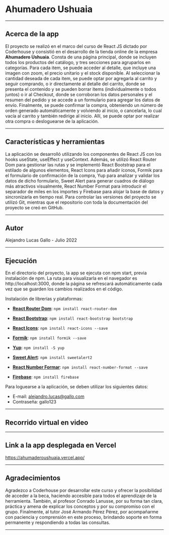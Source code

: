 # Ahumadero Ushuaia

---

## Acerca de la app

El proyecto se realizó en el marco del curso de React JS dictado por Coderhouse y consistió en el desarrollo de la tienda online de la empresa **Ahumadero Ushuaia**. Consta de una página principal, donde se incluyen todos los productos del catálogo, y tres secciones para agruparlos en categorías. Para cada item, se puede acceder al detalle, que incluye una imagen con zoom, el precio unitario y el stock disponible. Al seleccionar la cantidad deseada de cada item, se puede optar por agregarla al carrito y seguir comprando, o ir directamente al detalle del carrito, donde se presenta el contenido y se pueden borrar items (individualmente o todos juntos) o ir al Checkout, donde se corroboran los datos personales y el resumen del pedido y se accede a un formulario para agregar los datos de envío. Finalmente, se puede confirmar la compra, obteniendo un número de orden generado automáticamente y volviendo al inicio, o cancelarla, lo cual vacía al carrito y también redirige al inicio. Allí, se puede optar por realizar otra compra o desloguearse de la aplicación.

---

## Características y herramientas

La aplicación se desarrolló utilizando los componentes de React JS con los hooks useState, useEffect y useContext. Además, se utilizó React Router Dom para gestionar las rutas y se implementó React Bootstrap para el estilado de algunos elementos, React Icons para añadir íconos, Formik para el formulario de confirmación de la compra, Yup para analizar y validar los datos de dicho formulario, Sweet Alert para generar cuadros de diálogo más atractivos visualmente, React Number Format para introducir el separador de miles en los importes y Firebase para alojar la base de datos y sincronizarla en tiempo real. Para controlar las versiones del proyecto se utilizó Git, mientras que el repositorio con toda la documentación del proyecto se creó en GitHub. 

---

 ## Autor

Alejandro Lucas Gallo - Julio 2022

---

 ## Ejecución

En el directorio del proyecto, la app se ejecuta con npm start, previa instalación de npm. La ruta para visualizarla en el navegador es http://localhost:3000, donde la página se refrescará automáticamente cada vez que se guarden los cambios realizados en el código. 

Instalación de librerías y plataformas:
- [**React Router Dom**](https://reactrouter.com/docs/en/v6/getting-started/installation#basic-installatio): `npm install react-router-dom`

- [**React Bootstrap**](https://react-bootstrap.github.io/getting-started/introduction/): `npm install react-bootstrap bootstrap`

- [**React Icons**](https://react-icons.github.io/react-icons/): `npm install react-icons --save`

- [**Formik**](https://formik.org/docs/overview): `npm install formik --save`

- [**Yup**](https://www.npmjs.com/package/yup): `npm install -S yup`

- [**Sweet Alert**](https://sweetalert2.github.io/#download): `npm install sweetalert2`

- [**React Number Formar**](https://www.npmjs.com/package/react-number-format): `npm install react-number-format --save`

- [**Firebase**](https://firebase.google.com/docs/web/setup): `npm install firebase`

Para loguearse a la aplicación, se deben utilizar los siguientes datos:
- E-mail: alejandro.lucas@gallo.com
- Contraseña: gallo123

---

## Recorrido virtual en video


---

## Link a la app desplegada en Vercel

https://ahumaderoushuaia.vercel.app/

---

## Agradecimientos
Agradezco a Coderhouse por desarrollar este curso y ofrecer la posibilidad de acceder a la beca, haciendo accesible para todos el aprendizaje de la herramienta. También, al profesor Conrado Lanusse, por su forma tan clara, práctica y amena de explicar los conceptos y por su compromiso con el grupo. Finalmente, al tutor José Armando Pérez Pérez, por acompañarme con paciencia y comprensión en este proceso, brindando soporte en forma permanente y respondiendo a todas las consultas.

---